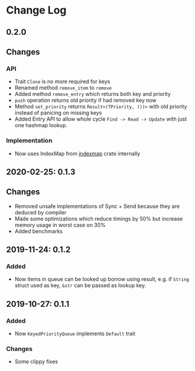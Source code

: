 # Change Log

## 0.2.0
## Changes
### API
- Trait `Clone` is no more required for keys
- Renamed method `remove_item` to `remove`
- Added method `remove_entry` which returns both key and priority
- `push` operation returns old priority if had removed key now
- Method `set_priority` returns `Result<(TPriority, ())>` with old priority instead of panicing on missing keys
- Added Entry API to allow whole cycle `Find -> Read -> Update` with just one hashmap lookup.
### Implementation
- Now uses IndexMap from [indexmap](https://crates.io/crates/indexmap) crate internally


## 2020-02-25: 0.1.3
## Changes
- Removed unsafe implementations of Sync + Send because they are deduced by compiler
- Made some optimizations which reduce timings by 50% but increase memory usage in worst case on 30%
- Added benchmarks

## 2019-11-24: 0.1.2
### Added
- Now items in queue can be looked up borrow using result, e.g. if `String` struct used as key, `&str` can be passed as lookup key.

## 2019-10-27: 0.1.1
### Added
- Now `KeyedPriorityQueue` implements `Default` trait

### Changes
- Some clippy fixes
